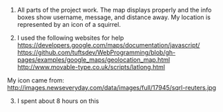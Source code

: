 1. All parts of the project work. The map displays properly and the info boxes
show username, message, and distance away. My location is represented by an 
icon of a squirrel.

2. I used the following websites for help
https://developers.google.com/maps/documentation/javascript/
https://github.com/tuftsdev/WebProgramming/blob/gh-pages/examples/google_maps/geolocation_map.html
http://www.movable-type.co.uk/scripts/latlong.html

My icon came from:
http://images.newseveryday.com/data/images/full/17945/sqrl-reuters.jpg

3. I spent about 8 hours on this